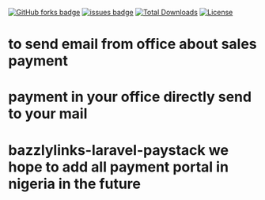 

[![GitHub forks badge](https://www.bazzlylinks.com)](https://img.shields.io/github/issues/Bazzly/payment-office)
[![issues badge](https://www.bazzlylinks.com)](https://img.shields.io/github/issues/Bazzly/payment-office)
[![Total Downloads](https://www.bazzlylinks.com)](https://img.shields.io/github/issues/Bazzly/payment-office)
[![License](https://www.bazzlylinks.com)](https://img.shields.io/github/issues/Bazzly/payment-office)



# to send email from office about sales payment 
# payment in your office directly send to your mail
# bazzlylinks-laravel-paystack we hope to add all payment portal in nigeria in the future
